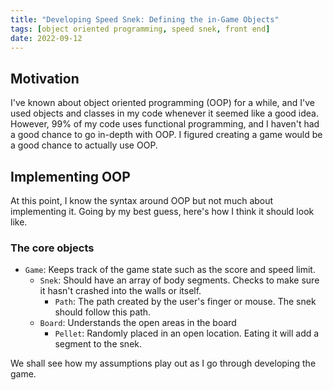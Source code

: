 ```yaml
---
title: "Developing Speed Snek: Defining the in-Game Objects"
tags: [object oriented programming, speed snek, front end]
date: 2022-09-12
---
```


## Motivation

I've known about object oriented programming (OOP) for a while, and I've used objects and classes in my code whenever it seemed like a good idea. However, 99% of my code uses functional programming, and I haven't had a good chance to go in-depth with OOP. I figured creating a game would be a good chance to actually use OOP.

## Implementing OOP

At this point, I know the syntax around OOP but not much about implementing it. Going by my best guess, here's how I think it should look like.

### The core objects

- `Game`: Keeps track of the game state such as the score and speed limit.
  - `Snek`: Should have an array of body segments. Checks to make sure it hasn't crashed into the walls or itself.
    - `Path`: The path created by the user's finger or mouse. The snek should follow this path.
  - `Board`: Understands the open areas in the board
    - `Pellet`: Randomly placed in an open location. Eating it will add a segment to the snek.

We shall see how my assumptions play out as I go through developing the game.
